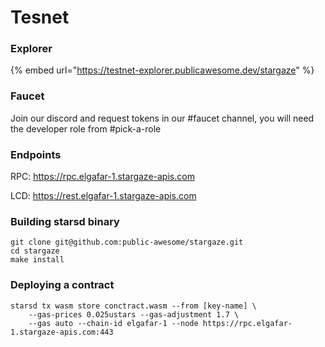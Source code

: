 # Tesnet

### Explorer

{% embed url="https://testnet-explorer.publicawesome.dev/stargaze" %}

### Faucet

Join our discord and request tokens in our #faucet channel, you will need the developer role from #pick-a-role



### Endpoints

RPC: https://rpc.elgafar-1.stargaze-apis.com

LCD: https://rest.elgafar-1.stargaze-apis.com



### Building starsd binary

```
git clone git@github.com:public-awesome/stargaze.git
cd stargaze
make install
```



### Deploying a contract&#x20;

```
starsd tx wasm store conctract.wasm --from [key-name] \
    --gas-prices 0.025ustars --gas-adjustment 1.7 \
    --gas auto --chain-id elgafar-1 --node https://rpc.elgafar-1.stargaze-apis.com:443
    

```



